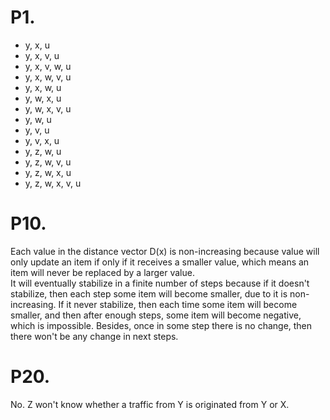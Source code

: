 # P1.
- y, x, u
- y, x, v, u
- y, x, v, w, u
- y, x, w, v, u
- y, x, w, u
- y, w, x, u
- y, w, x, v, u
- y, w, u
- y, v, u
- y, v, x, u
- y, z, w, u
- y, z, w, v, u
- y, z, w, x, u
- y, z, w, x, v, u

# P10.
Each value in the distance vector D(x) is non-increasing because value will only update an item if only if it receives a smaller value, which means an item will never be replaced by a larger value.   
It will eventually stabilize in a finite number of steps because if it doesn't stabilize, then each step some item will become smaller, due to it is non-increasing. If it never stabilize, then each time some item will become smaller, and then after enough steps, some item will become negative, which is impossible. Besides, once in some step there is no change, then there won't be any change in next steps. 

# P20.
No. Z won't know whether a traffic from Y is originated from Y or X. 